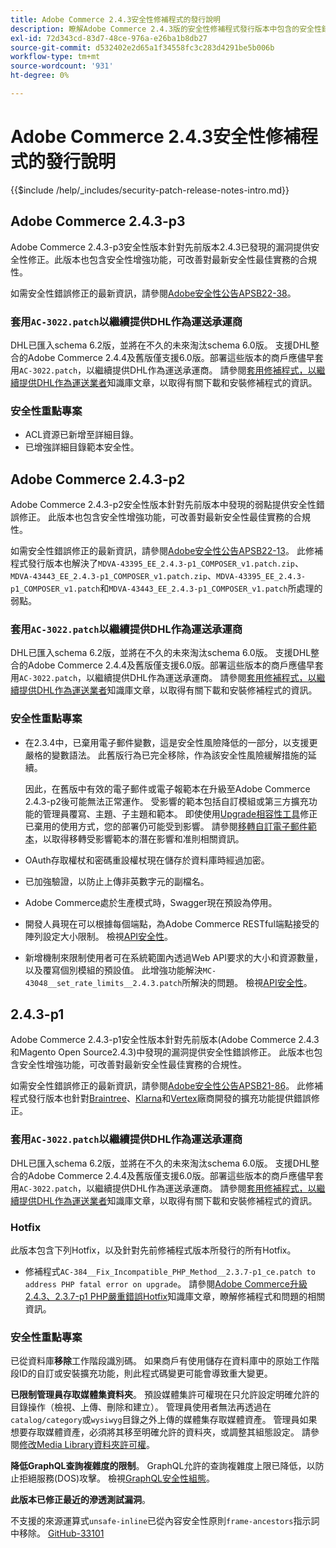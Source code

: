 ```yaml
---
title: Adobe Commerce 2.4.3安全性修補程式的發行說明
description: 瞭解Adobe Commerce 2.4.3版的安全性修補程式發行版本中包含的安全性錯誤修正、安全性增強功能和其他安全性相關更新。
exl-id: 72d343cd-83d7-48ce-976a-e26ba1b8db27
source-git-commit: d532402e2d65a1f34558fc3c283d4291be5b006b
workflow-type: tm+mt
source-wordcount: '931'
ht-degree: 0%

---
```



# Adobe Commerce 2.4.3安全性修補程式的發行說明

{{$include /help/_includes/security-patch-release-notes-intro.md}}

## Adobe Commerce 2.4.3-p3

Adobe Commerce 2.4.3-p3安全性版本針對先前版本2.4.3已發現的漏洞提供安全性修正。此版本也包含安全性增強功能，可改善對最新安全性最佳實務的合規性。

如需安全性錯誤修正的最新資訊，請參閱[Adobe安全性公告APSB22-38](https://helpx.adobe.com/security/products/magento/apsb22-38.html)。

### 套用`AC-3022.patch`以繼續提供DHL作為運送承運商

DHL已匯入schema 6.2版，並將在不久的未來淘汰schema 6.0版。 支援DHL整合的Adobe Commerce 2.4.4及舊版僅支援6.0版。部署這些版本的商戶應儘早套用`AC-3022.patch`，以繼續提供DHL作為運送承運商。 請參閱[套用修補程式，以繼續提供DHL作為運送業者](https://support.magento.com/hc/en-us/articles/7707818131597-Apply-a-patch-to-continue-offering-DHL-as-shipping-carrier)知識庫文章，以取得有關下載和安裝修補程式的資訊。

### 安全性重點專案

* ACL資源已新增至詳細目錄。
* 已增強詳細目錄範本安全性。

## Adobe Commerce 2.4.3-p2

Adobe Commerce 2.4.3-p2安全性版本針對先前版本中發現的弱點提供安全性錯誤修正。 此版本也包含安全性增強功能，可改善對最新安全性最佳實務的合規性。

如需安全性錯誤修正的最新資訊，請參閱[Adobe安全性公告APSB22-13](https://helpx.adobe.com/security/products/magento/apsb22-13.html)。  此修補程式發行版本也解決了`MDVA-43395_EE_2.4.3-p1_COMPOSER_v1.patch.zip`、`MDVA-43443_EE_2.4.3-p1_COMPOSER_v1.patch.zip`、`MDVA-43395_EE_2.4.3-p1_COMPOSER_v1.patch`和`MDVA-43443_EE_2.4.3-p1_COMPOSER_v1.patch`所處理的弱點。


### 套用`AC-3022.patch`以繼續提供DHL作為運送承運商

DHL已匯入schema 6.2版，並將在不久的未來淘汰schema 6.0版。 支援DHL整合的Adobe Commerce 2.4.4及舊版僅支援6.0版。部署這些版本的商戶應儘早套用`AC-3022.patch`，以繼續提供DHL作為運送承運商。 請參閱[套用修補程式，以繼續提供DHL作為運送業者](https://support.magento.com/hc/en-us/articles/7707818131597-Apply-a-patch-to-continue-offering-DHL-as-shipping-carrier)知識庫文章，以取得有關下載和安裝修補程式的資訊。

### 安全性重點專案

* 在2.3.4中，已棄用電子郵件變數，這是安全性風險降低的一部分，以支援更嚴格的變數語法。 此舊版行為已完全移除，作為該安全性風險緩解措施的延續。

  因此，在舊版中有效的電子郵件或電子報範本在升級至Adobe Commerce 2.4.3-p2後可能無法正常運作。 受影響的範本包括自訂模組或第三方擴充功能的管理員覆寫、主題、子主題和範本。 即使使用[Upgrade相容性工具](https://experienceleague.adobe.com/docs/commerce-operations/upgrade-guide/upgrade-compatibility-tool/overview.html?lang=en)修正已棄用的使用方式，您的部署仍可能受到影響。 請參閱[移轉自訂電子郵件範本](https://developer.adobe.com/commerce/frontend-core/guide/templates/email-migration/)，以取得移轉受影響範本的潛在影響和准則相關資訊。

* OAuth存取權杖和密碼重設權杖現在儲存於資料庫時經過加密。<!-- AC-520 1323-->

* 已加強驗證，以防止上傳非英數字元的副檔名。<!-- AC-479-->

* Adobe Commerce處於生產模式時，Swagger現在預設為停用。<!-- AC-1450-->

* 開發人員現在可以根據每個端點，為Adobe Commerce RESTful端點接受的陣列設定大小限制。 檢視[API安全性](https://developer.adobe.com/commerce/webapi/get-started/api-security/)。<!-- AC-465-->

* 新增機制來限制使用者可在系統範圍內透過Web API要求的大小和資源數量，以及覆寫個別模組的預設值。 此增強功能解決`MC-43048__set_rate_limits__2.4.3.patch`所解決的問題。 檢視[API安全性](https://developer.adobe.com/commerce/webapi/get-started/api-security/)。<!-- AC-1120-->


## 2.4.3-p1

Adobe Commerce 2.4.3-p1安全性版本針對先前版本(Adobe Commerce 2.4.3和Magento Open Source2.4.3)中發現的漏洞提供安全性錯誤修正。 此版本也包含安全性增強功能，可改善對最新安全性最佳實務的合規性。


如需安全性錯誤修正的最新資訊，請參閱[Adobe安全性公告APSB21-86](https://helpx.adobe.com/security/products/magento/apsb21-86.html)。 此修補程式發行版本也針對[Braintree](https://experienceleague.adobe.com/docs/commerce-admin/stores-sales/payments/braintree.html)、[Klarna](https://marketplace.magento.com/klarna-m2-klarna.html)和[Vertex](https://marketplace.magento.com/vertexinc-vertex-tax-module.html)廠商開發的擴充功能提供錯誤修正。

### 套用`AC-3022.patch`以繼續提供DHL作為運送承運商

DHL已匯入schema 6.2版，並將在不久的未來淘汰schema 6.0版。 支援DHL整合的Adobe Commerce 2.4.4及舊版僅支援6.0版。部署這些版本的商戶應儘早套用`AC-3022.patch`，以繼續提供DHL作為運送承運商。 請參閱[套用修補程式，以繼續提供DHL作為運送業者](https://support.magento.com/hc/en-us/articles/7707818131597-Apply-a-patch-to-continue-offering-DHL-as-shipping-carrier)知識庫文章，以取得有關下載和安裝修補程式的資訊。

### Hotfix

此版本包含下列Hotfix，以及針對先前修補程式版本所發行的所有Hotfix。

* 修補程式`AC-384__Fix_Incompatible_PHP_Method__2.3.7-p1_ce.patch to address PHP fatal error on upgrade`。 請參閱[Adobe Commerce升級2.4.3、2.3.7-p1 PHP嚴重錯誤Hotfix](https://support.magento.com/hc/en-us/articles/4408021533069-Adobe-Commerce-upgrade-2-4-3-2-3-7-p1-PHP-Fatal-error-Hotfix)知識庫文章，瞭解修補程式和問題的相關資訊。

### 安全性重點專案

已從資料庫&#x200B;**移除**&#x200B;工作階段識別碼。 如果商戶有使用儲存在資料庫中的原始工作階段ID的自訂或安裝擴充功能，則此程式碼變更可能會導致重大變更。<!-- MC-40976-->

**已限制管理員存取媒體集資料夾**。 預設媒體集許可權現在只允許設定明確允許的目錄操作（檢視、上傳、刪除和建立）。 管理員使用者無法再透過在`catalog/category`或`wysiwyg`目錄之外上傳的媒體集存取媒體資產。 管理員如果想要存取媒體資產，必須將其移至明確允許的資料夾，或調整其組態設定。 請參閱[修改Media Library資料夾許可權](https://developer.adobe.com/commerce/php/tutorials/backend/modify-image-library-permissions/)。<!-- B2B-1897-->

**降低GraphQL查詢複雜度的限制**。 GraphQL允許的查詢複雜度上限已降低，以防止拒絕服務(DOS)攻擊。 檢視[GraphQL安全性組態](https://devdocs.magento.com/guides/v2.4/graphql/security-configuration.html)。<!-- PWA-1700-->

**此版本已修正最近的滲透測試漏洞**。<!-- MC-42431-->

不支援的來源運算式`unsafe-inline`已從內容安全性原則`frame-ancestors`指示詞中移除。 [GitHub-33101](https://github.com/magento/magento2/issues/33101)<!-- MC-42632-->

